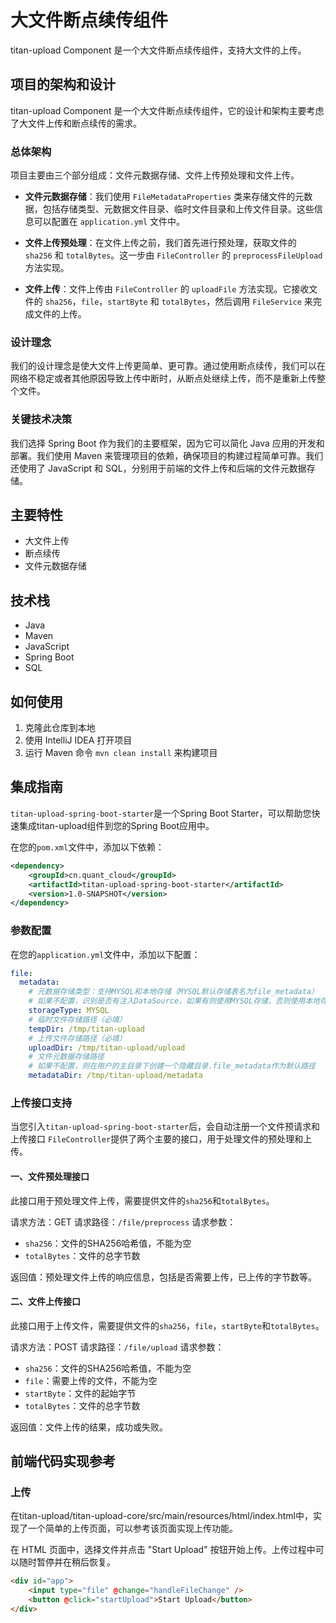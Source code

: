 # 大文件断点续传组件

titan-upload Component 是一个大文件断点续传组件，支持大文件的上传。
## 项目的架构和设计

titan-upload Component 是一个大文件断点续传组件，它的设计和架构主要考虑了大文件上传和断点续传的需求。

### 总体架构

项目主要由三个部分组成：文件元数据存储、文件上传预处理和文件上传。

- **文件元数据存储**：我们使用 `FileMetadataProperties` 类来存储文件的元数据，包括存储类型、元数据文件目录、临时文件目录和上传文件目录。这些信息可以配置在 `application.yml` 文件中。

- **文件上传预处理**：在文件上传之前，我们首先进行预处理，获取文件的 `sha256` 和 `totalBytes`。这一步由 `FileController` 的 `preprocessFileUpload` 方法实现。

- **文件上传**：文件上传由 `FileController` 的 `uploadFile` 方法实现。它接收文件的 `sha256`，`file`，`startByte` 和 `totalBytes`，然后调用 `FileService` 来完成文件的上传。

### 设计理念

我们的设计理念是使大文件上传更简单、更可靠。通过使用断点续传，我们可以在网络不稳定或者其他原因导致上传中断时，从断点处继续上传，而不是重新上传整个文件。

### 关键技术决策

我们选择 Spring Boot 作为我们的主要框架，因为它可以简化 Java 应用的开发和部署。我们使用 Maven 来管理项目的依赖，确保项目的构建过程简单可靠。我们还使用了 JavaScript 和 SQL，分别用于前端的文件上传和后端的文件元数据存储。

## 主要特性

- 大文件上传
- 断点续传
- 文件元数据存储

## 技术栈

- Java
- Maven
- JavaScript
- Spring Boot
- SQL


## 如何使用

1. 克隆此仓库到本地
2. 使用 IntelliJ IDEA 打开项目
3. 运行 Maven 命令 `mvn clean install` 来构建项目

## 集成指南

`titan-upload-spring-boot-starter`是一个Spring Boot Starter，可以帮助您快速集成titan-upload组件到您的Spring Boot应用中。

在您的`pom.xml`文件中，添加以下依赖：

```xml
<dependency>
    <groupId>cn.quant_cloud</groupId>
    <artifactId>titan-upload-spring-boot-starter</artifactId>
    <version>1.0-SNAPSHOT</version>
</dependency>
```

### 参数配置
在您的`application.yml`文件中，添加以下配置：

```yaml
file:
  metadata:
    # 元数据存储类型：支持MYSQL和本地存储（MYSQL默认存储表名为file_metadata）
    # 如果不配置，识别是否有注入DataSource，如果有则使用MYSQL存储，否则使用本地存储
    storageType: MYSQL
    # 临时文件存储路径（必填）
    tempDir: /tmp/titan-upload
    # 上传文件存储路径（必填）
    uploadDir: /tmp/titan-upload/upload
    # 文件元数据存储路径
    # 如果不配置，则在用户的主目录下创建一个隐藏目录.file_metadata作为默认路径
    metadataDir: /tmp/titan-upload/metadata 
``` 

### 上传接口支持
当您引入`titan-upload-spring-boot-starter`后，会自动注册一个文件预请求和上传接口
`FileController`提供了两个主要的接口，用于处理文件的预处理和上传。

#### 一、文件预处理接口

此接口用于预处理文件上传，需要提供文件的`sha256`和`totalBytes`。

请求方法：GET
请求路径：`/file/preprocess`
请求参数：
- `sha256`：文件的SHA256哈希值，不能为空
- `totalBytes`：文件的总字节数

返回值：预处理文件上传的响应信息，包括是否需要上传，已上传的字节数等。

#### 二、文件上传接口

此接口用于上传文件，需要提供文件的`sha256`，`file`，`startByte`和`totalBytes`。

请求方法：POST
请求路径：`/file/upload`
请求参数：
- `sha256`：文件的SHA256哈希值，不能为空
- `file`：需要上传的文件，不能为空
- `startByte`：文件的起始字节
- `totalBytes`：文件的总字节数

返回值：文件上传的结果，成功或失败。



## 前端代码实现参考
### 上传
在titan-upload/titan-upload-core/src/main/resources/html/index.html中，实现了一个简单的上传页面，可以参考该页面实现上传功能。

在 HTML 页面中，选择文件并点击 "Start Upload" 按钮开始上传。上传过程中可以随时暂停并在稍后恢复。

```html
<div id="app">
    <input type="file" @change="handleFileChange" />
    <button @click="startUpload">Start Upload</button>
</div>
```

